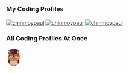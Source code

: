 <h3 align="left">My Coding Profiles </h3>
<p align="left">
<a href="https://www.codechef.com/users/chinmoypaul" target="blank"><img align="center" src="https://cdn.jsdelivr.net/npm/simple-icons@3.1.0/icons/codechef.svg" alt="chinmoypaul" height="30" width="40" /></a>
<a href="https://codeforces.com/profile/chinmoypaul" target="blank"><img align="center" src="https://raw.githubusercontent.com/rahuldkjain/github-profile-readme-generator/master/src/images/icons/Social/codeforces.svg" alt="chinmoypaul" height="30" width="40" /></a>
<a href="https://www.leetcode.com/chinmoypaul" target="blank"><img align="center" src="https://raw.githubusercontent.com/rahuldkjain/github-profile-readme-generator/master/src/images/icons/Social/leet-code.svg" alt="chinmoypaul" height="30" width="40" /></a>
</p>


<h3 align="left">All Coding Profiles At Once</h3>
<p align="left">
    <a href="https://codolio.com/profile/chinmoypaul" target="_blank">
        <img src="codolio-img.GIF" alt="All Coding Profiles" width="40"/>
    </a>
</p>

